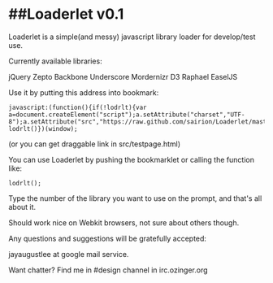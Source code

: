 ##Loaderlet v0.1
===

Loaderlet is a simple(and messy) javascript library loader for develop/test use.

Currently available libraries:

jQuery
Zepto
Backbone
Underscore
Mordernizr
D3
Raphael
EaselJS

Use it by putting this address into bookmark:

```
javascript:(function(){if(!lodrlt){var a=document.createElement("script");a.setAttribute("charset","UTF-8");a.setAttribute("src","https://raw.github.com/sairion/Loaderlet/master/src/loaderlet_v0_01_min.js?"+99999999*Math.random());document.body.appendChild(a)}else lodrlt()})(window);
```
(or you can get draggable link in src/testpage.html)

You can use Loaderlet by pushing the bookmarklet or calling the function like:

```
lodrlt();
```

Type the number of the library you want to use on the prompt, and that's all about it.

Should work nice on Webkit browsers, not sure about others though.

Any questions and suggestions will be gratefully accepted:

jayaugustlee at google mail service.

Want chatter?
Find me in #design channel in irc.ozinger.org